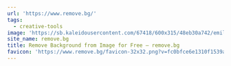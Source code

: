 ```yaml
---
url: 'https://www.remove.bg/'
tags:
  - creative-tools
image: 'https://sb.kaleidousercontent.com/67418/600x315/48eb30a742/emilia-og-image.jpg'
site_name: remove.bg
title: Remove Background from Image for Free – remove.bg
favicon: 'https://www.remove.bg/favicon-32x32.png?v=fc0bfce6e1310f1539afec9729716721'
---
```


